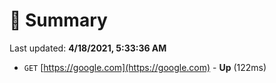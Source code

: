 # 📖 Summary
Last updated: **4/18/2021, 5:33:36 AM**

- `GET` [https://google.com](https://google.com) - **Up** (122ms)
